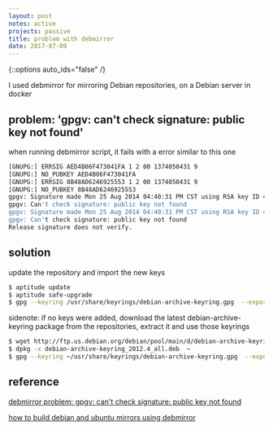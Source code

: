 ```yaml
---
layout: post
notes: active
projects: passive
title: problem with debmirror
date: 2017-07-09
---
```



{::options auto_ids="false" /}


I used debmirror for mirroring Debian repositories, on a Debian server in docker


problem: 'gpgv: can't check signature: public key not found'
------------------------------------------------------------

when running debmirror script, it fails with a error similar to this one

```sh
[GNUPG:] ERRSIG AED4B06F473041FA 1 2 00 1374050431 9
[GNUPG:] NO_PUBKEY AED4B06F473041FA
[GNUPG:] ERRSIG 8B48AD6246925553 1 2 00 1374050431 9
[GNUPG:] NO_PUBKEY 8B48AD6246925553
gpgv: Signature made Mon 25 Aug 2014 04:40:31 PM CST using RSA key ID 473041FA
gpgv: Can't check signature: public key not found
gpgv: Signature made Mon 25 Aug 2014 04:40:31 PM CST using RSA key ID 46925553
gpgv: Can't check signature: public key not found
Release signature does not verify.
```

solution
--------

update the repository and import the new keys

```sh
$ aptitude update
$ aptitude safe-upgrade
$ gpg --keyring /usr/share/keyrings/debian-archive-keyring.gpg  --export | gpg --no-default-keyring --keyring /var/data/keyrings/debian/trustedkeys.gpg --import
```

sidenote: if no keys were added, download the latest debian-archive-keyring package from the repositories, extract it and use those keyrings

```sh
$ wget http://ftp.us.debian.org/debian/pool/main/d/debian-archive-keyring/debian-archive-keyring_2012.4_all.deb
$ dpkg -x debian-archive-keyring_2012.4_all.deb  ~
$ gpg --keyring ~/usr/share/keyrings/debian-archive-keyring.gpg  --export | gpg --no-default-keyring --keyring /var/data/keyrings/debian/trustedkeys.gpg --import
```

reference
---------

[debmirror problem: gpgv: can't check signature: public key not found]

[how to build debian and ubuntu mirrors using debmirror]

[debmirror problem: gpgv: can't check signature: public key not found]: http://lgallardo.com/en/2013/11/12/problema-de-debmirror-gpgv-cant-check-signature-public-key-not-found
[how to build debian and ubuntu mirrors using debmirror]: http://lgallardo.com/en/2012/12/06/como-crear-un-mirror-de-debian-y-ubuntu-con-debmirror

